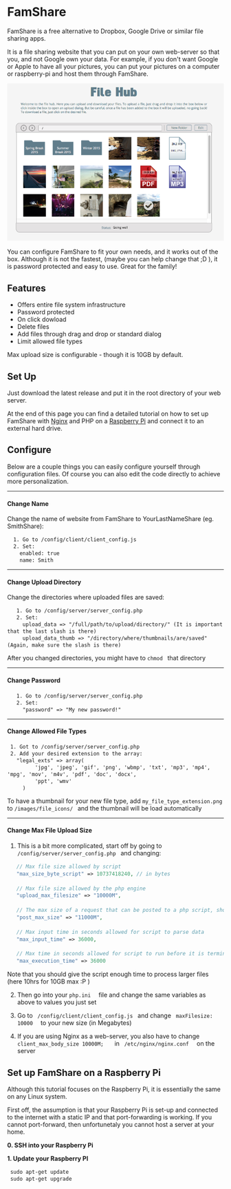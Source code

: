 # FamShare

FamShare is a free alternative to Dropbox, Google Drive or similar file sharing apps. 

It is a file sharing website that you can put on your own web-server so that you, and not Google own your data. 
For example, if you don't want Google or Apple to have all your pictures, you can put your pictures on a computer or 
raspberry-pi and host them through FamShare.

![](https://raw.githubusercontent.com/jundl77/FamShare/gh-pages/images/famshare-filhub.png)

You can configure FamShare to fit your own needs, and it works out of the box. Although it is not the fastest,
(maybe you can help change that ;D ), it is password protected and easy to use. Great for the family!

## Features
* Offers entire file system infrastructure 
* Password protected
* On click dowload
* Delete files
* Add files through drag and drop or standard dialog
* Limit allowed file types

Max upload size is configurable - though it is 10GB by default. 

## Set Up

Just download the latest release and put it in the root directory of your web server.

At the end of this page you can find a detailed tutorial on how to set up FamShare with [Nginx](http://nginx.org/en/) and PHP on a [Raspberry Pi](https://www.raspberrypi.org/) and connect it to an external hard drive.  

## Configure
Below are a couple things you can easily configure yourself through configuration files. Of course you can also edit the code directly to achieve more personalization.

---

#### Change Name

Change the name of website from FamShare to YourLastNameShare (eg. SmithShare):
 
  ```
    1. Go to /config/client/client_config.js
    2. Set:
      enabled: true  
      name: Smith 
  ```
  
---

#### Change Upload Directory

Change the directories where uploaded files are saved:

 ``` 
    1. Go to /config/server/server_config.php
    2. Set:
      upload_data => "/full/path/to/upload/directory/" (It is important that the last slash is there)
      upload_data_thumb => "/directory/where/thumbnails/are/saved" (Again, make sure the slash is there) 
  ``` 
  After you changed directories, you might have to  ``` chmod  ``` that directory
  
---

#### Change Password

 ``` 
    1. Go to /config/server/server_config.php
    2. Set:
      "password" => "My new password!"
  ``` 

---

#### Change Allowed File Types

 ``` 
  1. Got to /config/server/server_config.php
  2. Add your desired extension to the array:
    "legal_exts" => array(
          'jpg', 'jpeg', 'gif', 'png', 'wbmp', 'txt', 'mp3', 'mp4', 'mpg', 'mov', 'm4v', 'pdf', 'doc', 'docx',
          'ppt', 'wmv'
      )
 ``` 
 To have a thumbnail for your new file type, add  ``` my_file_type_extension.png ```  to  ``` /images/file_icons/  ``` and the
 thumbnail will be load automatically
 
 ---

#### Change Max File Upload Size

1. This is a bit more complicated, start off by going to  ``` /config/server/server_config.php  ``` and changing:

 ```php
    // Max file size allowed by script
    "max_size_byte_script" => 10737418240, // in bytes

    // Max file size allowed by the php engine
    "upload_max_filesize" => "10000M",

    // The max size of a request that can be posted to a php script, should be bigger than upload_max_filesize
    "post_max_size" => "11000M",

    // Max input time in seconds allowed for script to parse data
    "max_input_time" => 36000,

    // Max time in seconds allowed for script to run before it is terminated by the parser
    "max_execution_time" => 36000
  ``` 

  Note that you should give the script enough time to process larger files (here 10hrs for 10GB max :P )

2. Then go into your   ``` php.ini   ```  file and change the same variables as above to values you just set

3. Go to   ```  /config/client/client_config.js  ```  and change    ```  maxFilesize: 10000   ``` to your new size (in Megabytes)

4. If you are using Nginx as a web-server, you also have to change    ```client_max_body_size 10000M;   ``` in
   ```  /etc/nginx/nginx.conf   ```  on the server

## Set up FamShare on a Raspberry Pi

Although this tutorial focuses on the Raspberry Pi, it is essentially the same on any Linux system. 

First off, the assumption is that your Raspberry Pi is set-up and connected to the internet with a static IP and that port-forwarding is working. If you cannot port-forward, then unfortunetaly you cannot host a server at your home.

**0. SSH into your Raspberry Pi**

**1. Update your Raspberry PI**

     sudo apt-get update  
     sudo apt-get upgrade

